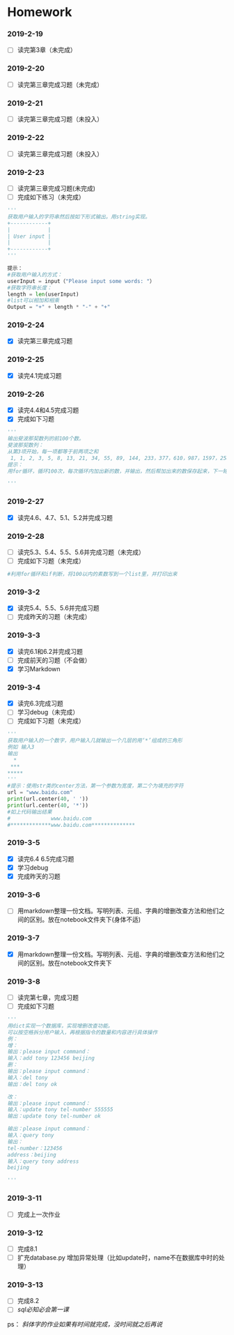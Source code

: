 # Homework

### 2019-2-19
- [ ] 读完第3章（未完成）

### 2019-2-20
- [ ] 读完第三章完成习题（未完成）

### 2019-2-21
- [ ] 读完第三章完成习题（未投入）

### 2019-2-22
- [ ] 读完第三章完成习题（未投入）

### 2019-2-23
- [ ] 读完第三章完成习题(未完成)
- [ ] 完成如下练习（未完成）
```Python
'''
获取用户输入的字符串然后按如下形式输出。用string实现。
+------------+
|            |
| User input |        
|            |
+------------+
'''

提示：
#获取用户输入的方式：
userInput = input（"Please input some words: "）
#获取字符串长度：
length = len(userInput)
#list可以相加和相乘
Output = "+" + length * "-" + "+"
```

### 2019-2-24
- [x] 读完第三章完成习题

### 2019-2-25
- [x] 读完4.1完成习题

### 2019-2-26
- [x] 读完4.4和4.5完成习题
- [x] 完成如下习题
```Python
'''
输出斐波那契数列的前100个数。
斐波那契数列：
从第3项开始，每一项都等于前两项之和
 1, 1, 2, 3, 5, 8, 13, 21, 34, 55, 89, 144, 233，377，610，987，1597，2584，4181，6765，10946，17711，28657，46368....
提示：
用for循环，循环100次，每次循环内加出新的数，并输出，然后帮加出来的数保存起来，下一轮循环再去加

'''
```

### 2019-2-27
- [x] 读完4.6、4.7、5.1、5.2并完成习题

### 2019-2-28
- [ ] 读完5.3、5.4、5.5、5.6并完成习题（未完成）
- [ ] 完成如下习题（未完成）
```Python
#利用for循环和if判断，将100以内的素数写到一个list里，并打印出来
```
### 2019-3-2
- [x] 读完5.4、5.5、5.6并完成习题
- [ ] 完成昨天的习题（未完成）

### 2019-3-3
- [x] 读完6.1和6.2并完成习题
- [ ] 完成前天的习题（不会做）
- [x] 学习Markdown

### 2019-3-4
- [x] 读完6.3完成习题
- [ ] 学习debug（未完成）
- [ ] 完成如下习题（未完成）
```Python
'''
获取用户输入的一个数字，用户输入几就输出一个几层的用‘*’组成的三角形
例如 输入3
输出
  *
 ***
*****
'''
#提示：使用str类的center方法，第一个参数为宽度，第二个为填充的字符
url = "www.baidu.com"
print(url.center(40, ' '))
print(url.center(40, '*'))
#如上代码输出结果
#             www.baidu.com
#*************www.baidu.com**************
```
### 2019-3-5
- [x] 读完6.4  6.5完成习题
- [x] 学习debug
- [x] 完成昨天的习题

### 2019-3-6
- [ ] 用markdown整理一份文档。写明列表、元组、字典的增删改查方法和他们之间的区别。放在notebook文件夹下(身体不适)

### 2019-3-7
- [x] 用markdown整理一份文档。写明列表、元组、字典的增删改查方法和他们之间的区别。放在notebook文件夹下

### 2019-3-8
- [ ] 读完第七章，完成习题
- [ ] 完成如下习题
```python
'''
用dict实现一个数据库，实现增删改查功能。
可以按空格拆分用户输入，再根据指令的数量和内容进行具体操作
例：
增：
输出：please input command：
输入：add tony 123456 beijing
删：
输出：please input command：
输入：del tony
输出：del tony ok

改：
输出：please input command：
输入：update tony tel-number 555555
输出：update tony tel-number ok

输出：please input command：
输入：query tony
输出：
tel-number：123456
address：beijing
输入：query tony address
beijing

'''
```

### 2019-3-11
- [ ] 完成上一次作业

### 2019-3-12
- [ ] 完成8.1
- [ ] 扩充database.py 增加异常处理（比如update时，name不在数据库中时的处理）

### 2019-3-13
- [ ] 完成8.2
- [ ] *sql必知必会第一课*

ps：
 *斜体字的作业如果有时间就完成，没时间就之后再说*


